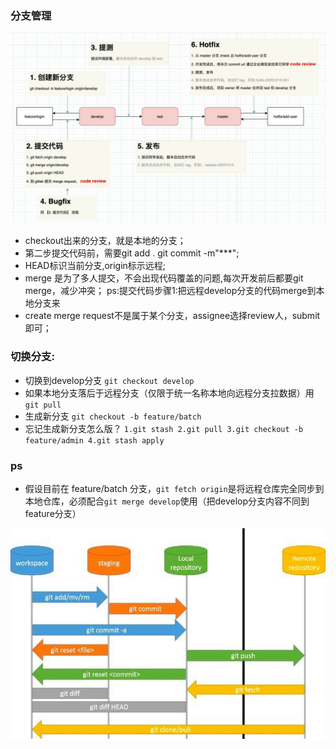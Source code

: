 ### 分支管理
![branch management](../image/branch-management.jpg)

- checkout出来的分支，就是本地的分支；
- 第二步提交代码前，需要git add . git commit -m"***";
- HEAD标识当前分支,origin标示远程;
- merge 是为了多人提交，不会出现代码覆盖的问题,每次开发前后都要git merge，减少冲突；
ps:提交代码步骤1:把远程develop分支的代码merge到本地分支来
- create merge request不是属于某个分支，assignee选择review人，submit即可；

### 切换分支:
- 切换到develop分支 `git checkout develop`
- 如果本地分支落后于远程分支（仅限于统一名称本地向远程分支拉数据）用 `git pull`
- 生成新分支 `git checkout -b feature/batch`
- 忘记生成新分支怎么版？
`1.git stash 2.git pull 3.git checkout -b feature/admin 4.git stash apply`

### ps
- 假设目前在 feature/batch 分支，`git fetch origin`是将远程仓库完全同步到本地仓库，必须配合`git merge develop`使用（把develop分支内容不同到feature分支）

![git command](../image/git-command.jpg)